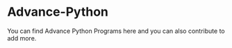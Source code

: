 # Advance-Python
You can find Advance Python Programs here and you can also contribute to add more.
